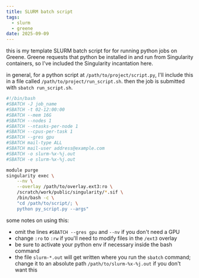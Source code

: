```yaml
---
title: SLURM batch script
tags:
  - slurm
  - greene
date: 2025-09-09
---
```


this is my template SLURM batch script for for running python jobs on Greene.
Greene requests that python be installed in and run from Singularity containers, so I've included the Singularity incantation here.

in general, for a python script at `/path/to/project/script.py`, I'll include this in a file called `/path/to/project/run_script.sh`.
then the job is submitted with `sbatch run_script.sh`.


```bash
#!/bin/bash
#SBATCH -J job_name
#SBATCH -t 02-12:00:00
#SBATCH --mem 16G
#SBATCH --nodes 1
#SBATCH --ntasks-per-node 1
#SBATCH --cpus-per-task 1
#SBATCH --gres gpu
#SBATCH mail-type ALL
#SBATCH mail-user address@example.com
#SBATCH -o slurm-%x-%j.out
#SBATCH -e slurm-%x-%j.out

module purge
singularity exec \
    --nv \
    --overlay /path/to/overlay.ext3:ro \
    /scratch/work/public/singularity/*.sif \
    /bin/bash -c \
    "cd /path/to/script/; \
    python py_script.py --args"
```

some notes on using this:

- omit the lines `#SBATCH --gres gpu` and `--nv` if you don't need a GPU
- change `:ro` to `:rw` if you'll need to modify files in the `/ext3` overlay
- be sure to activate your python env if necessary inside the bash command
- the file `slurm-*.out` will get written where you run the `sbatch` command;
    change it to an absolute path `/path/to/slurm-%x-%j.out` if you don't want this

